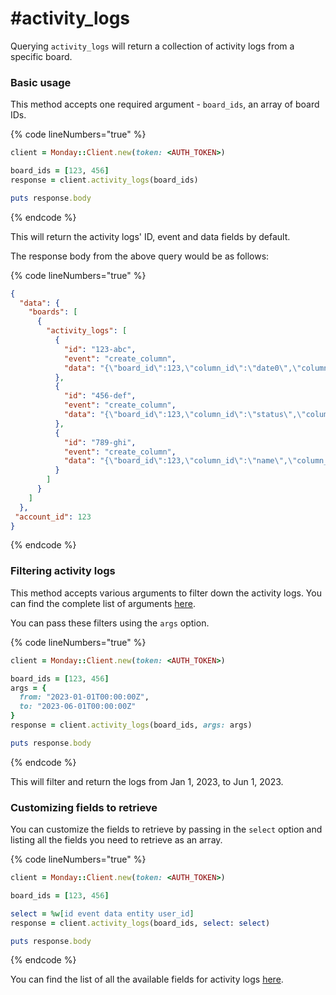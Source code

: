 # #activity\_logs

Querying `activity_logs` will return a collection of activity logs from a specific board.

### Basic usage

This method accepts one required argument - `board_ids`, an array of board IDs.

{% code lineNumbers="true" %}
```ruby
client = Monday::Client.new(token: <AUTH_TOKEN>)

board_ids = [123, 456]
response = client.activity_logs(board_ids)

puts response.body
```
{% endcode %}

This will return the activity logs' ID, event and data fields by default.

The response body from the above query would be as follows:

{% code lineNumbers="true" %}
```json
{
  "data": {
    "boards": [
      {
        "activity_logs": [
          {
            "id": "123-abc",
            "event": "create_column",
            "data": "{\"board_id\":123,\"column_id\":\"date0\",\"column_title\":\"Date\",\"column_type\":\"date\"}"
          },
          {
            "id": "456-def",
            "event": "create_column",
            "data": "{\"board_id\":123,\"column_id\":\"status\",\"column_title\":\"Status\",\"column_type\":\"color\"}"
          },
          {
            "id": "789-ghi",
            "event": "create_column",
            "data": "{\"board_id\":123,\"column_id\":\"name\",\"column_title\":\"Name\",\"column_type\":\"name\"}"
          }
        ]
      }
    ]
  },
 "account_id": 123
}
```
{% endcode %}

### Filtering activity logs

This method accepts various arguments to filter down the activity logs. You can find the complete list of arguments [here](https://developer.monday.com/api-reference/docs/activity-logs#arguments).

You can pass these filters using the `args` option.

{% code lineNumbers="true" %}
```ruby
client = Monday::Client.new(token: <AUTH_TOKEN>)

board_ids = [123, 456]
args = {
  from: "2023-01-01T00:00:00Z",
  to: "2023-06-01T00:00:00Z"
}
response = client.activity_logs(board_ids, args: args)

puts response.body
```
{% endcode %}

This will filter and return the logs from Jan 1, 2023, to Jun 1, 2023.

### Customizing fields to retrieve

You can customize the fields to retrieve by passing in the `select` option and listing all the fields you need to retrieve as an array.

{% code lineNumbers="true" %}
```ruby
client = Monday::Client.new(token: <AUTH_TOKEN>)

board_ids = [123, 456]

select = %w[id event data entity user_id]
response = client.activity_logs(board_ids, select: select)

puts response.body
```
{% endcode %}

You can find the list of all the available fields for activity logs [here](https://developer.monday.com/api-reference/docs/activity-logs#fields).
